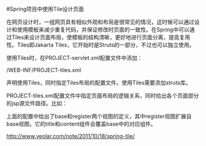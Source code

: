 #Spring项目中使用Tile设计页面

在网页设计时，一组网页具有相似外观和布局是很常见的情况，这时候可以通过设计和使用模板来减少重复代码，并保证修改时页面的一致性。在Spring中可以通过Tiles来设计页面布局，使模板的结构清晰，更好地进行页面分离，提高复用性。Tiles即Jakarta Tiles，它开始时是Struts的一部分，不过也可以独立使用。

使用Tiles时，在PROJECT-servlet.xml配置文件中添加：

<bean id="tilesConfiger" class="org.springframework.web.servlet.view.tiles.TilesConfigurer">
    <property name="definitions">
        <list>
            <value>/WEB-INF/PROJECT-tiles.xml</value>
        </list>
    </property>
</bean>

<bean id="viewResolver" class="org.springframework.web.servlet.view.InternalResourceViewResolver">
    <property name="viewClass" value="org.springframework.web.servlet.view.tiles.TilesJstlView" />
</bean>

声明使用Tiles，同时指定Tiles布局的配置文件。使用Tiles需要添加struts库。

PROJECT-tiles.xml配置文件中指定页面布局的逻辑关系，同时给出各个页面部分的jsp源文件路径。比如：

<?xml version="1.0" encoding="UTF-8"?>
<!DOCTYPE tiles-definitions PUBLIC "-//Apache Software Foundation//DTD Tiles Configuration 1.1//EN" "tiles-config_1_1.dtd">
<tiles-definitions>
    <definition name="base" path="/WEB-INF/jsp/base.jsp">
        <put name="title" value="PROJECT" />
        <put name="header" value="/WEB-INF/jsp/header.jsp" />
        <put name="sidebar" value="/WEB-INF/jsp/sidebar.jsp" />
        <put name="content" value="/WEB-INF/jsp/content.jsp" />
        <put name="footer" value="/WEB-INF/jsp/footer.jsp" />
    </definition>
    <definition name="register" extends="base">
        <put name="title" value="PROJECT - Register" />
        <put name="content" value="/WEB-INF/jsp/register.jsp" />
    </definition>
    <!-- ... -->
</tiles-definitions>

上面的配置中给出了base和register两个视图的定义，其中register视图扩展自base视图，它的title和content组件会覆盖base中的对应组件。

http://www.yeolar.com/note/2011/10/18/spring-tile/